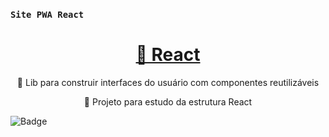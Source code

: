 ### `Site PWA React`
<h1 align="center">
    <a href="https://pt-br.reactjs.org/">🔗 React</a>
</h1>
<p align="center">🚀 Lib para construir interfaces do usuário com componentes reutilizáveis</p>
<p align="center">🚀 Projeto para estudo da estrutura React</p>

![Badge](https://img.shields.io/badge/Site-Portfolio-%237159c1?style=for-the-badge&logo=ghost)
